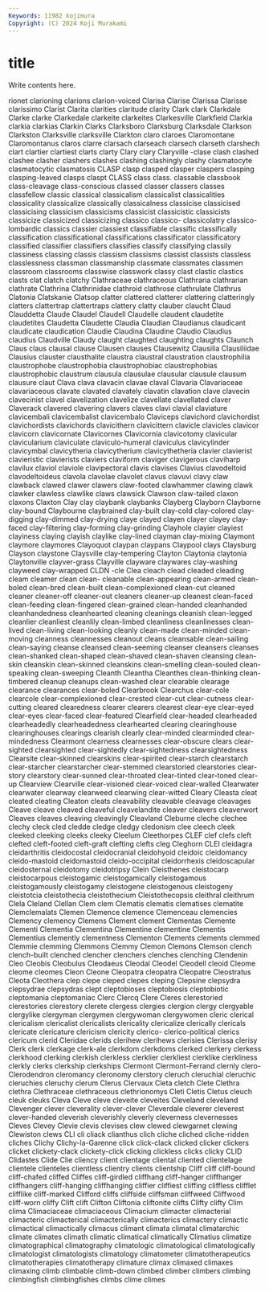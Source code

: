 ```yaml
---
Keywords: 11982 kojimura
Copyright: (C) 2024 Koji Murakami
---
```


# title

Write contents here.



rionet clarioning clarions clarion-voiced Clarisa Clarise
Clarissa Clarisse clarissimo Clarist Clarita clarities claritude clarity Clark clark
Clarkdale Clarke clarke Clarkedale clarkeite clarkeites Clarkesville Clarkfield Clarkia clarkia
clarkias Clarkin Clarks Clarksboro Clarksburg Clarksdale Clarkson Clarkston Clarksville clarksville
Clarkton claro claroes Claromontane Claromontanus claros clarre clarsach clarseach clarsech
clarseth clarshech clart clartier clartiest clarts clarty Clary clary Claryville
-clase clash clashed clashee clasher clashers clashes clashing clashingly clashy
clasmatocyte clasmatocytic clasmatosis CLASP clasp clasped clasper claspers clasping clasping-leaved
clasps claspt CLASS class class. classable classbook class-cleavage class-conscious classed
classer classers classes classfellow classic classical classicalism classicalist classicalities classicality
classicalize classically classicalness classicise classicised classicising classicism classicisms classicist classicistic
classicists classicize classicized classicizing classico classico- classicolatry classico-lombardic classics classier
classiest classifiable classific classifically classification classificational classifications classificator classificatory classified
classifier classifiers classifies classify classifying classily classiness classing classis classism
classisms classist classists classless classlessness classman classmanship classmate classmates classmen
classroom classrooms classwise classwork classy clast clastic clastics clasts clat
clatch clatchy Clathraceae clathraceous Clathraria clathrarian clathrate Clathrina Clathrinidae clathroid
clathrose clathrulate Clathrus Clatonia Clatskanie Clatsop clatter clattered clatterer clattering
clatteringly clatters clattertrap clattertraps clattery clatty clauber claucht Claud Clauddetta
Claude Claudel Claudell Claudelle claudent claudetite claudetites Claudetta Claudette Claudia
Claudian Claudianus claudicant claudicate claudication Claudie Claudina Claudine Claudio Claudius
claudius Claudville Claudy claught claughted claughting claughts Claunch Claus claus
clausal clause Clausen clauses Clausewitz Clausilia Clausiliidae Clausius clauster clausthalite
claustra claustral claustration claustrophilia claustrophobe claustrophobia claustrophobiac claustrophobias claustrophobic claustrum
clausula clausulae clausular clausule clausum clausure claut Clava clava clavacin
clavae claval Clavaria Clavariaceae clavariaceous clavate clavated clavately clavatin clavation
clave clavecin clavecinist clavel clavelization clavelize clavellate clavellated claver Claverack
clavered clavering clavers claves clavi clavial claviature clavicembali clavicembalist clavicembalo
Claviceps clavichord clavichordist clavichordists clavichords clavicithern clavicittern clavicle clavicles clavicor
clavicorn clavicornate Clavicornes Clavicornia clavicotomy clavicular clavicularium claviculate claviculo-humeral claviculus
clavicylinder clavicymbal clavicytheria clavicytherium clavicythetheria clavier clavierist clavieristic clavierists claviers
claviform claviger clavigerous claviharp clavilux claviol claviole clavipectoral clavis clavises
Clavius clavodeltoid clavodeltoideus clavola clavolae clavolet clavus clavuvi clavy claw
clawback clawed clawer clawers claw-footed clawhammer clawing clawk clawker clawless
clawlike claws clawsick Clawson claw-tailed claxon claxons Claxton Clay clay
claybank claybanks Clayberg Clayborn Clayborne clay-bound Claybourne claybrained clay-built clay-cold
clay-colored clay-digging clay-dimmed clay-drying claye clayed clayen clayer clayey clay-faced
clay-filtering clay-forming clay-grinding Clayhole clayier clayiest clayiness claying clayish claylike
clay-lined clayman clay-mixing Claymont claymore claymores Clayoquot claypan claypans Claypool
clays Claysburg Clayson claystone Claysville clay-tempering Clayton Claytonia claytonia Claytonville
clayver-grass Clayville clayware claywares clay-washing clayweed clay-wrapped CLDN -cle Clea
cleach clead cleaded cleading cleam cleamer clean clean- cleanable clean-appearing
clean-armed clean-boled clean-bred clean-built clean-complexioned clean-cut cleaned cleaner cleaner-off cleaner-out
cleaners cleaner-up cleanest clean-faced clean-feeding clean-fingered clean-grained clean-handed cleanhanded cleanhandedness
cleanhearted cleaning cleanings cleanish clean-legged cleanlier cleanliest cleanlily clean-limbed cleanliness
cleanlinesses clean-lived clean-living clean-looking cleanly clean-made clean-minded clean-moving cleanness cleannesses
cleanout cleans cleansable clean-sailing clean-saying cleanse cleansed clean-seeming cleanser cleansers
cleanses clean-shanked clean-shaped clean-shaved clean-shaven cleansing clean-skin cleanskin clean-skinned cleanskins
clean-smelling clean-souled clean-speaking clean-sweeping Cleanth Cleantha Cleanthes clean-thinking clean-timbered cleanup
cleanups clean-washed clear clearable clearage clearance clearances clear-boled Clearbrook Clearchus
clear-cole clearcole clear-complexioned clear-crested clear-cut clear-cutness clear-cutting cleared clearedness clearer
clearers clearest clear-eye clear-eyed clear-eyes clear-faced clear-featured Clearfield clear-headed clearheaded
clearheadedly clearheadedness clearhearted clearing clearinghouse clearinghouses clearings clearish clearly clear-minded
clearminded clear-mindedness Clearmont clearness clearnesses clear-obscure clears clear-sighted clearsighted clear-sightedly
clear-sightedness clearsightedness Clearsite clear-skinned clearskins clear-spirited clear-starch clearstarch clear-starcher clearstarcher
clear-stemmed clearstoried clearstories clear-story clearstory clear-sunned clear-throated clear-tinted clear-toned clear-up
Clearview Clearville clear-visioned clear-voiced clear-walled Clearwater clearwater clearway clearweed clearwing
clear-witted Cleary Cleasta cleat cleated cleating Cleaton cleats cleavability cleavable
cleavage cleavages Cleave cleave cleaved cleaveful cleavelandite cleaver cleavers cleaverwort
Cleaves cleaves cleaving cleavingly Cleavland Cleburne cleche clechee clechy cleck
cled cledde cledge cledgy cledonism clee cleech cleek cleeked cleeking
cleeks cleeky Cleelum Cleethorpes CLEF clef clefs cleft clefted cleft-footed
cleft-graft clefting clefts cleg Cleghorn CLEI cleidagra cleidarthritis cleidocostal cleidocranial
cleidohyoid cleidoic cleidomancy cleido-mastoid cleidomastoid cleido-occipital cleidorrhexis cleidoscapular cleidosternal cleidotomy
cleidotripsy Clein Cleisthenes cleistocarp cleistocarpous cleistogamic cleistogamically cleistogamous cleistogamously cleistogamy
cleistogene cleistogenous cleistogeny cleistotcia cleistothecia cleistothecium Cleistothecopsis cleithral cleithrum Clela
Cleland Clellan Clem clem Clematis clematis clematises clematite Clemclemalats Clemen
Clemence clemence Clemenceau clemencies Clemency clemency Clemens Clement clement Clementas
Clemente Clementi Clementia Clementina Clementine clementine Clementis Clementius clemently clementness
Clementon Clements clements clemmed Clemmie clemming Clemmons Clemmy Clemon Clemons
Clemson clench clench-built clenched clencher clenchers clenches clenching Clendenin Cleo
Cleobis Cleobulus Cleodaeus Cleodal Cleodel Cleodell cleoid Cleome cleome cleomes
Cleon Cleone Cleopatra cleopatra Cleopatre Cleostratus Cleota Cleothera clep clepe
cleped clepes cleping Clepsine clepsydra clepsydrae clepsydras clept cleptobioses cleptobiosis
cleptobiotic cleptomania cleptomaniac Clerc Clercq Clere Cleres clerestoried clerestories clerestory
clerete clergess clergies clergion clergy clergyable clergylike clergyman clergymen clergywoman
clergywomen cleric clerical clericalism clericalist clericalists clericality clericalize clerically clericals
clericate clericature clericism clericity clerico- clerico-political clerics clericum clerid Cleridae
clerids clerihew clerihews clerisies Clerissa clerisy Clerk clerk clerkage clerk-ale
clerkdom clerkdoms clerked clerkery clerkess clerkhood clerking clerkish clerkless clerklier
clerkliest clerklike clerkliness clerkly clerks clerkship clerkships Clermont Clermont-Ferrand clernly
clero- Clerodendron cleromancy cleronomy clerstory cleruch cleruchial cleruchic cleruchies cleruchy
clerum Clerus Clervaux Cleta cletch Clete Clethra clethra Clethraceae clethraceous
clethrionomys Cleti Cletis Cletus cleuch cleuk cleuks Cleva Cleve cleve
cleveite cleveites Cleveland cleveland Clevenger clever cleverality clever-clever Cleverdale cleverer
cleverest clever-handed cleverish cleverishly cleverly cleverness clevernesses Cleves Clevey Clevie
clevis clevises clew clewed clewgarnet clewing Clewiston clews CLI cli
cliack clianthus clich cliche cliched cliche-ridden cliches Clichy Clichy-la-Garenne click
click-clack clicked clicker clickers clicket clickety-clack clickety-click clicking clickless clicks
clicky CLID Clidastes Clide Clie cliency client clientage cliental cliented
clientelage clientele clienteles clientless clientry clients clientship Cliff cliff cliff-bound
cliff-chafed cliffed Cliffes cliff-girdled cliffhang cliff-hanger cliffhanger cliffhangers cliff-hanging cliffhanging
cliffier cliffiest cliffing cliffless clifflet clifflike cliff-marked Clifford cliffs cliffside
cliffsman cliffweed Cliffwood cliff-worn cliffy Clift clift Clifton Cliftonia cliftonite
clifts Clifty clifty Clim clima Climaciaceae climaciaceous Climacium climacter climacterial
climacteric climacterical climacterically climacterics climactery climactic climactical climactically climacus climant
climata climatal climatarchic climate climates climath climatic climatical climatically Climatius
climatize climatographical climatography climatologic climatological climatologically climatologist climatologists climatology climatometer
climatotherapeutics climatotherapies climatotherapy climature climax climaxed climaxes climaxing climb climbable
climb-down climbed climber climbers climbing climbingfish climbingfishes climbs clime climes
